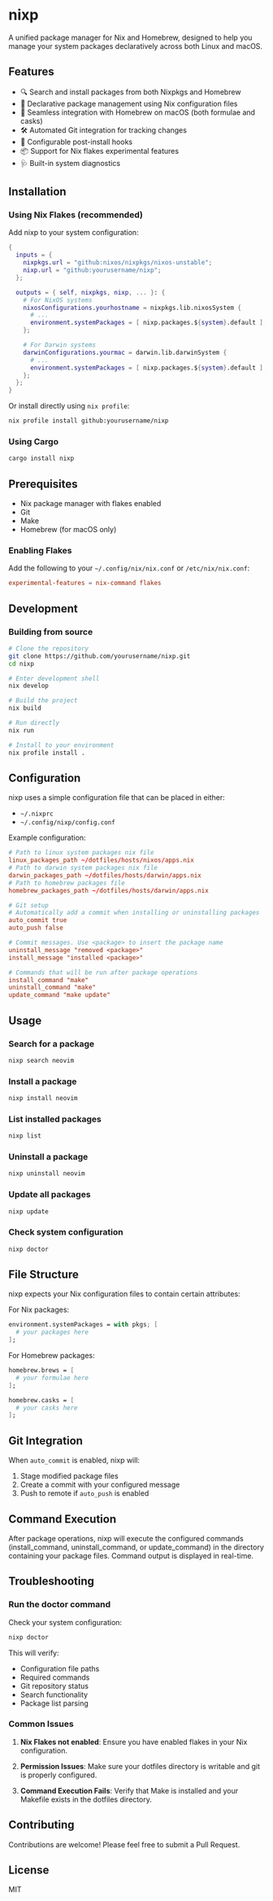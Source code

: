 # nixp
A unified package manager for Nix and Homebrew, designed to help you manage your system packages declaratively across both Linux and macOS.

## Features
- 🔍 Search and install packages from both Nixpkgs and Homebrew
- 🔄 Declarative package management using Nix configuration files
- 🍎 Seamless integration with Homebrew on macOS (both formulae and casks)
- 🛠️ Automated Git integration for tracking changes
- 🔧 Configurable post-install hooks
- 📦 Support for Nix flakes experimental features
- 🩺 Built-in system diagnostics

## Installation

### Using Nix Flakes (recommended)
Add nixp to your system configuration:

```nix
{
  inputs = {
    nixpkgs.url = "github:nixos/nixpkgs/nixos-unstable";
    nixp.url = "github:yourusername/nixp";
  };

  outputs = { self, nixpkgs, nixp, ... }: {
    # For NixOS systems
    nixosConfigurations.yourhostname = nixpkgs.lib.nixosSystem {
      # ...
      environment.systemPackages = [ nixp.packages.${system}.default ];
    };

    # For Darwin systems
    darwinConfigurations.yourmac = darwin.lib.darwinSystem {
      # ...
      environment.systemPackages = [ nixp.packages.${system}.default ];
    };
  };
}
```

Or install directly using `nix profile`:
```bash
nix profile install github:yourusername/nixp
```

### Using Cargo
```bash
cargo install nixp
```

## Prerequisites
- Nix package manager with flakes enabled
- Git
- Make
- Homebrew (for macOS only)

### Enabling Flakes
Add the following to your `~/.config/nix/nix.conf` or `/etc/nix/nix.conf`:
```conf
experimental-features = nix-command flakes
```

## Development

### Building from source
```bash
# Clone the repository
git clone https://github.com/yourusername/nixp.git
cd nixp

# Enter development shell
nix develop

# Build the project
nix build

# Run directly
nix run

# Install to your environment
nix profile install .
```

## Configuration
nixp uses a simple configuration file that can be placed in either:
- `~/.nixprc`
- `~/.config/nixp/config.conf`

Example configuration:
```conf
# Path to linux system packages nix file 
linux_packages_path ~/dotfiles/hosts/nixos/apps.nix
# Path to darwin system packages nix file 
darwin_packages_path ~/dotfiles/hosts/darwin/apps.nix
# Path to homebrew packages file
homebrew_packages_path ~/dotfiles/hosts/darwin/apps.nix

# Git setup
# Automatically add a commit when installing or uninstalling packages
auto_commit true
auto_push false

# Commit messages. Use <package> to insert the package name
uninstall_message "removed <package>"
install_message "installed <package>"

# Commands that will be run after package operations
install_command "make"
uninstall_command "make"
update_command "make update"
```

## Usage

### Search for a package
```bash
nixp search neovim
```

### Install a package
```bash
nixp install neovim
```

### List installed packages
```bash
nixp list
```

### Uninstall a package
```bash
nixp uninstall neovim
```

### Update all packages
```bash
nixp update
```

### Check system configuration
```bash
nixp doctor
```

## File Structure
nixp expects your Nix configuration files to contain certain attributes:

For Nix packages:
```nix
environment.systemPackages = with pkgs; [
  # your packages here
];
```

For Homebrew packages:
```nix
homebrew.brews = [
  # your formulae here
];

homebrew.casks = [
  # your casks here
];
```

## Git Integration
When `auto_commit` is enabled, nixp will:
1. Stage modified package files
2. Create a commit with your configured message
3. Push to remote if `auto_push` is enabled

## Command Execution
After package operations, nixp will execute the configured commands (install_command, uninstall_command, or update_command) in the directory containing your package files. Command output is displayed in real-time.

## Troubleshooting

### Run the doctor command
Check your system configuration:
```bash
nixp doctor
```

This will verify:
- Configuration file paths
- Required commands
- Git repository status
- Search functionality
- Package list parsing

### Common Issues
1. **Nix Flakes not enabled**:
   Ensure you have enabled flakes in your Nix configuration.

2. **Permission Issues**:
   Make sure your dotfiles directory is writable and git is properly configured.

3. **Command Execution Fails**:
   Verify that Make is installed and your Makefile exists in the dotfiles directory.

## Contributing
Contributions are welcome! Please feel free to submit a Pull Request.

## License
MIT
